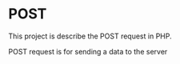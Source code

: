 # POST
This project is describe the POST request in PHP.

POST request is for sending a data to the server 
